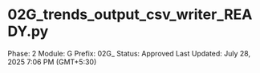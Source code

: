 # 02G_trends_output_csv_writer_READY.py

Phase: 2
Module: G
Prefix: 02G_
Status: Approved
Last Updated: July 28, 2025 7:06 PM (GMT+5:30)
